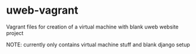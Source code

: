 # uweb-vagrant
Vagrant files for creation of a virtual machine with blank uweb website project

NOTE: currently only contains virtual machine stuff and blank django setup
